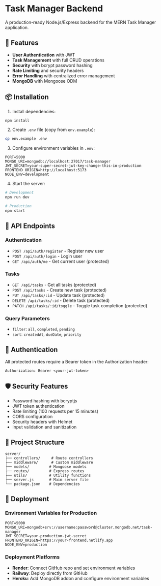 # Task Manager Backend

A production-ready Node.js/Express backend for the MERN Task Manager application.

## 🚀 Features

- **User Authentication** with JWT
- **Task Management** with full CRUD operations
- **Security** with bcrypt password hashing
- **Rate Limiting** and security headers
- **Error Handling** with centralized error management
- **MongoDB** with Mongoose ODM

## 📦 Installation

1. Install dependencies:
```bash
npm install
```

2. Create `.env` file (copy from `env.example`):
```bash
cp env.example .env
```

3. Configure environment variables in `.env`:
```env
PORT=5000
MONGO_URI=mongodb://localhost:27017/task-manager
JWT_SECRET=your-super-secret-jwt-key-change-this-in-production
FRONTEND_ORIGIN=http://localhost:5173
NODE_ENV=development
```

4. Start the server:
```bash
# Development
npm run dev

# Production
npm start
```

## 🔗 API Endpoints

### Authentication

- `POST /api/auth/register` - Register new user
- `POST /api/auth/login` - Login user
- `GET /api/auth/me` - Get current user (protected)

### Tasks

- `GET /api/tasks` - Get all tasks (protected)
- `POST /api/tasks` - Create new task (protected)
- `PUT /api/tasks/:id` - Update task (protected)
- `DELETE /api/tasks/:id` - Delete task (protected)
- `PATCH /api/tasks/:id/toggle` - Toggle task completion (protected)

### Query Parameters

- `filter`: `all`, `completed`, `pending`
- `sort`: `createdAt`, `dueDate`, `priority`

## 🔐 Authentication

All protected routes require a Bearer token in the Authorization header:
```
Authorization: Bearer <your-jwt-token>
```

## 🛡️ Security Features

- Password hashing with bcryptjs
- JWT token authentication
- Rate limiting (100 requests per 15 minutes)
- CORS configuration
- Security headers with Helmet
- Input validation and sanitization

## 📁 Project Structure

```
server/
├── controllers/     # Route controllers
├── middleware/      # Custom middleware
├── models/         # Mongoose models
├── routes/         # Express routes
├── utils/          # Utility functions
├── server.js       # Main server file
└── package.json    # Dependencies
```

## 🚀 Deployment

### Environment Variables for Production

```env
PORT=5000
MONGO_URI=mongodb+srv://username:password@cluster.mongodb.net/task-manager
JWT_SECRET=your-production-jwt-secret
FRONTEND_ORIGIN=https://your-frontend.netlify.app
NODE_ENV=production
```

### Deployment Platforms

- **Render**: Connect GitHub repo and set environment variables
- **Railway**: Deploy directly from GitHub
- **Heroku**: Add MongoDB addon and configure environment variables 